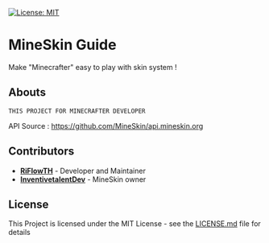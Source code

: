 [![License: MIT](https://img.shields.io/badge/License-MIT-green.svg)](https://opensource.org/licenses/MIT)
# MineSkin Guide
Make "Minecrafter" easy to play with skin system !

## Abouts
```
THIS PROJECT FOR MINECRAFTER DEVELOPER
```
API Source : https://github.com/MineSkin/api.mineskin.org

## Contributors
- **[RiFlowTH](https://github.com/riflowth)** - Developer and Maintainer
- **[InventivetalentDev](https://github.com/InventivetalentDev)** - MineSkin owner

## License
This Project is licensed under the MIT License - see the [LICENSE.md](https://github.com/riflowth/MineSkin-Guide/blob/master/LICENSE) file for details

